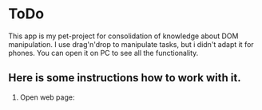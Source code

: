 # ToDo
This app is my pet-project for consolidation of knowledge about DOM manipulation.
I use drag'n'drop to manipulate tasks, but i didn't adapt it for phones. You can open it on PC to see all the functionality.

## Here is some instructions how to work with it.
1. Open web page: 
